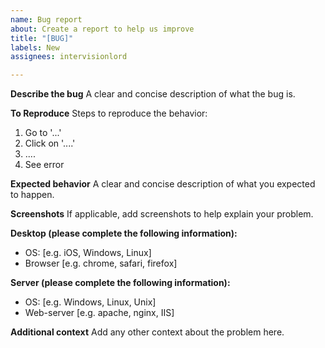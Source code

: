 ```yaml
---
name: Bug report
about: Create a report to help us improve
title: "[BUG]"
labels: New
assignees: intervisionlord

---
```


**Describe the bug**
A clear and concise description of what the bug is.

**To Reproduce**
Steps to reproduce the behavior:
1. Go to '...'
2. Click on '....'
3. ....
4. See error

**Expected behavior**
A clear and concise description of what you expected to happen.

**Screenshots**
If applicable, add screenshots to help explain your problem.

**Desktop (please complete the following information):**
 - OS: [e.g. iOS, Windows, Linux]
 - Browser [e.g. chrome, safari, firefox]

**Server (please complete the following information):**
 - OS: [e.g. Windows, Linux, Unix]
 - Web-server [e.g. apache, nginx, IIS]

**Additional context**
Add any other context about the problem here.
